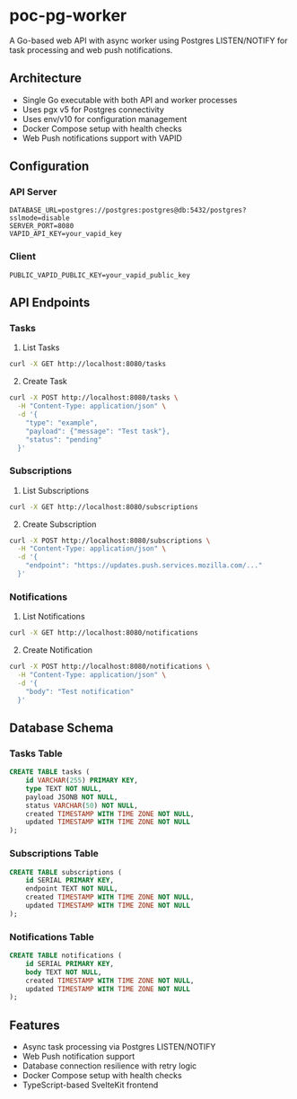 # poc-pg-worker
A Go-based web API with async worker using Postgres LISTEN/NOTIFY for task processing and web push notifications.

## Architecture

- Single Go executable with both API and worker processes
- Uses pgx v5 for Postgres connectivity
- Uses env/v10 for configuration management
- Docker Compose setup with health checks
- Web Push notifications support with VAPID

## Configuration

### API Server
```env
DATABASE_URL=postgres://postgres:postgres@db:5432/postgres?sslmode=disable
SERVER_PORT=8080
VAPID_API_KEY=your_vapid_key
```

### Client
```env
PUBLIC_VAPID_PUBLIC_KEY=your_vapid_public_key
```

## API Endpoints

### Tasks

1. List Tasks
```bash
curl -X GET http://localhost:8080/tasks
```

2. Create Task
```bash
curl -X POST http://localhost:8080/tasks \
  -H "Content-Type: application/json" \
  -d '{
    "type": "example",
    "payload": {"message": "Test task"},
    "status": "pending"
  }'
```

### Subscriptions

1. List Subscriptions
```bash
curl -X GET http://localhost:8080/subscriptions
```

2. Create Subscription
```bash
curl -X POST http://localhost:8080/subscriptions \
  -H "Content-Type: application/json" \
  -d '{
    "endpoint": "https://updates.push.services.mozilla.com/..."
  }'
```

### Notifications

1. List Notifications
```bash
curl -X GET http://localhost:8080/notifications
```

2. Create Notification
```bash
curl -X POST http://localhost:8080/notifications \
  -H "Content-Type: application/json" \
  -d '{
    "body": "Test notification"
  }'
```

## Database Schema

### Tasks Table
```sql
CREATE TABLE tasks (
    id VARCHAR(255) PRIMARY KEY,
    type TEXT NOT NULL,
    payload JSONB NOT NULL,
    status VARCHAR(50) NOT NULL,
    created TIMESTAMP WITH TIME ZONE NOT NULL,
    updated TIMESTAMP WITH TIME ZONE NOT NULL
);
```

### Subscriptions Table
```sql
CREATE TABLE subscriptions (
    id SERIAL PRIMARY KEY,
    endpoint TEXT NOT NULL,
    created TIMESTAMP WITH TIME ZONE NOT NULL,
    updated TIMESTAMP WITH TIME ZONE NOT NULL
);
```

### Notifications Table
```sql
CREATE TABLE notifications (
    id SERIAL PRIMARY KEY,
    body TEXT NOT NULL,
    created TIMESTAMP WITH TIME ZONE NOT NULL,
    updated TIMESTAMP WITH TIME ZONE NOT NULL
);
```

## Features

- Async task processing via Postgres LISTEN/NOTIFY
- Web Push notification support
- Database connection resilience with retry logic
- Docker Compose setup with health checks
- TypeScript-based SvelteKit frontend
